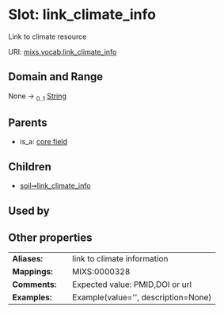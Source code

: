 
# Slot: link_climate_info


Link to climate resource

URI: [mixs.vocab:link_climate_info](https://w3id.org/mixs/vocab/link_climate_info)


## Domain and Range

None &#8594;  <sub>0..1</sub> [String](types/String.md)

## Parents

 *  is_a: [core field](core_field.md)

## Children

 *  [soil➞link_climate_info](soil_link_climate_info.md)

## Used by


## Other properties

|  |  |  |
| --- | --- | --- |
| **Aliases:** | | link to climate information |
| **Mappings:** | | MIXS:0000328 |
| **Comments:** | | Expected value: PMID,DOI or url |
| **Examples:** | | Example(value='', description=None) |

